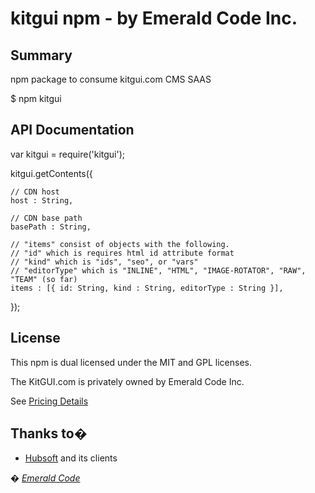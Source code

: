# kitgui npm - by Emerald Code Inc.

## Summary

npm package to consume kitgui.com CMS SAAS

$ npm kitgui

## API Documentation

var kitgui = require('kitgui');

kitgui.getContents({

    // CDN host
	host : String,
	
	// CDN base path
	basePath : String,
	
	// "items" consist of objects with the following.
	// "id" which is requires html id attribute format
	// "kind" which is "ids", "seo", or "vars"
	// "editorType" which is "INLINE", "HTML", "IMAGE-ROTATOR", "RAW", "TEAM" (so far)
	items : [{ id: String, kind : String, editorType : String }],
});

## License

This npm is dual licensed under the MIT and GPL licenses.

The KitGUI.com is privately owned by Emerald Code Inc. 

See [Pricing Details](https://www.kitgui.com)

## Thanks to�

* [Hubsoft](http://www.hubsoft.com/) and its clients

_� [Emerald Code](http://www.emeraldcode.com/)_